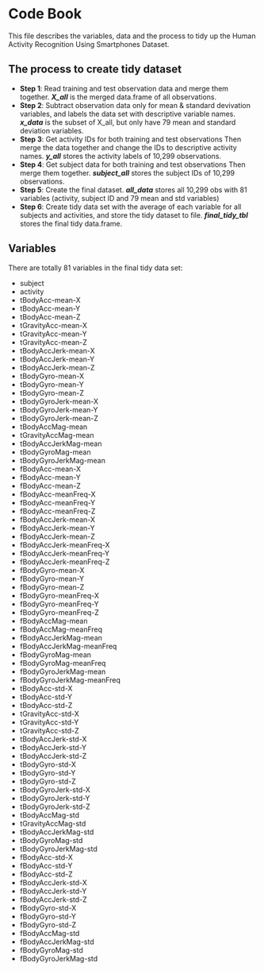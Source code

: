 # Code Book
This file describes the variables, data and the process to tidy up the Human Activity Recognition Using Smartphones Dataset.
## The process to create tidy dataset
 * __Step 1__: Read training and test observation data and merge them together. **_X_all_** is the merged data.frame of all observations.
 * __Step 2__: Subtract observation data only for mean & standard devivation variables, and labels the data set with descriptive 
 variable names. **_x_data_** is the subset of X_all, but only have 79 mean and standard deviation variables.
 * __Step 3__: Get activity IDs for both training and test observations Then merge the data together and change the IDs to descriptive
 activity names. **_y_all_** stores the activity labels of 10,299 observations.
 * __Step 4__: Get subject data for both training and test observations Then merge them together. **_subject_all_** stores the subject IDs of 10,299 observations.
 * __Step 5__: Create the final dataset. **_all_data_** stores all 10,299 obs with 81 variables (activity, subject ID and 79 mean and std variables)
 * __Step 6__: Create tidy data set with the average of each variable for all subjects and activities, and store the tidy dataset to file. **_final_tidy_tbl_** stores the final tidy data.frame.
## Variables
There are totally 81 variables in the final tidy data set:
* subject
* activity
* tBodyAcc-mean-X
* tBodyAcc-mean-Y
* tBodyAcc-mean-Z
* tGravityAcc-mean-X
* tGravityAcc-mean-Y
* tGravityAcc-mean-Z
* tBodyAccJerk-mean-X
* tBodyAccJerk-mean-Y
* tBodyAccJerk-mean-Z
* tBodyGyro-mean-X
* tBodyGyro-mean-Y
* tBodyGyro-mean-Z
* tBodyGyroJerk-mean-X
* tBodyGyroJerk-mean-Y
* tBodyGyroJerk-mean-Z
* tBodyAccMag-mean
* tGravityAccMag-mean
* tBodyAccJerkMag-mean
* tBodyGyroMag-mean
* tBodyGyroJerkMag-mean
* fBodyAcc-mean-X
* fBodyAcc-mean-Y
* fBodyAcc-mean-Z
* fBodyAcc-meanFreq-X
* fBodyAcc-meanFreq-Y
* fBodyAcc-meanFreq-Z
* fBodyAccJerk-mean-X
* fBodyAccJerk-mean-Y
* fBodyAccJerk-mean-Z
* fBodyAccJerk-meanFreq-X
* fBodyAccJerk-meanFreq-Y
* fBodyAccJerk-meanFreq-Z
* fBodyGyro-mean-X
* fBodyGyro-mean-Y
* fBodyGyro-mean-Z
* fBodyGyro-meanFreq-X
* fBodyGyro-meanFreq-Y
* fBodyGyro-meanFreq-Z
* fBodyAccMag-mean
* fBodyAccMag-meanFreq
* fBodyAccJerkMag-mean
* fBodyAccJerkMag-meanFreq
* fBodyGyroMag-mean
* fBodyGyroMag-meanFreq
* fBodyGyroJerkMag-mean
* fBodyGyroJerkMag-meanFreq
* tBodyAcc-std-X
* tBodyAcc-std-Y
* tBodyAcc-std-Z
* tGravityAcc-std-X
* tGravityAcc-std-Y
* tGravityAcc-std-Z
* tBodyAccJerk-std-X
* tBodyAccJerk-std-Y
* tBodyAccJerk-std-Z
* tBodyGyro-std-X
* tBodyGyro-std-Y
* tBodyGyro-std-Z
* tBodyGyroJerk-std-X
* tBodyGyroJerk-std-Y
* tBodyGyroJerk-std-Z
* tBodyAccMag-std
* tGravityAccMag-std
* tBodyAccJerkMag-std
* tBodyGyroMag-std
* tBodyGyroJerkMag-std
* fBodyAcc-std-X
* fBodyAcc-std-Y
* fBodyAcc-std-Z
* fBodyAccJerk-std-X
* fBodyAccJerk-std-Y
* fBodyAccJerk-std-Z
* fBodyGyro-std-X
* fBodyGyro-std-Y
* fBodyGyro-std-Z
* fBodyAccMag-std
* fBodyAccJerkMag-std
* fBodyGyroMag-std
* fBodyGyroJerkMag-std
